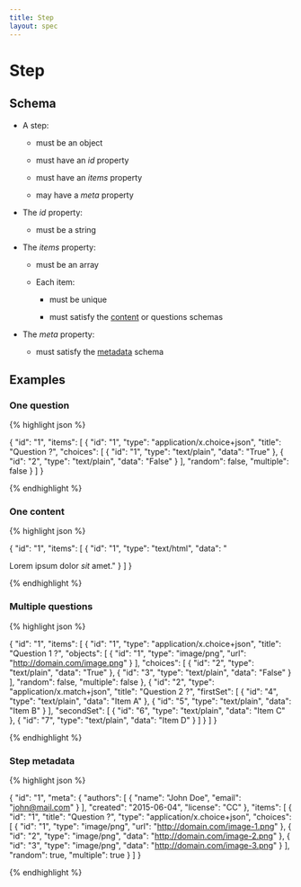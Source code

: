 ```yaml
---
title: Step
layout: spec
---
```


# Step

## Schema

* A step:

  * must be an object

  * must have an *id* property

  * must have an *items* property

  * may have a *meta* property

* The *id* property:

  * must be a string

* The *items* property:

  * must be an array

  * Each item:

    * must be unique

    * must satisfy the [content](content.html) or questions schemas

* The *meta* property:

  * must satisfy the [metadata](metadata.html) schema

## Examples

### One question

{% highlight json %}

{
  "id": "1",
  "items": [
    {
      "id": "1",
      "type": "application/x.choice+json",
      "title": "Question ?",
      "choices": [
        {
          "id": "1",
          "type": "text/plain",
          "data": "True"
        },
        {
          "id": "2",
          "type": "text/plain",
          "data": "False"
        }
      ],
      "random": false,
      "multiple": false
    }
  ]
}

{% endhighlight %}

### One content

{% highlight json %}

{
  "id": "1",
  "items": [
    {
      "id": "1",
      "type": "text/html",
      "data": "<p>Lorem ipsum dolor <em>sit</em> amet."
    }
  ]
}

{% endhighlight %}

### Multiple questions

{% highlight json %}

{
  "id": "1",
  "items": [
    {
      "id": "1",
      "type": "application/x.choice+json",
      "title": "Question 1 ?",
      "objects": [
        {
          "id": "1",
          "type": "image/png",
          "url": "http://domain.com/image.png"
        }
      ],
      "choices": [
        {
          "id": "2",
          "type": "text/plain",
          "data": "True"
        },
        {
          "id": "3",
          "type": "text/plain",
          "data": "False"
        }
      ],
      "random": false,
      "multiple": false
    },
    {
      "id": "2",
      "type": "application/x.match+json",
      "title": "Question 2 ?",
      "firstSet": [
        {
          "id": "4",
          "type": "text/plain",
          "data": "Item A"
        },
        {
          "id": "5",
          "type": "text/plain",
          "data": "Item B"
        }
      ],
      "secondSet": [
        {
          "id": "6",
          "type": "text/plain",
          "data": "Item C"
        },
        {
          "id": "7",
          "type": "text/plain",
          "data": "Item D"
        }
      ]
    }
  ]
}

{% endhighlight %}

### Step metadata

{% highlight json %}

{
  "id": "1",
  "meta": {
    "authors": [
      {
        "name": "John Doe",
        "email": "john@mail.com"
      }
    ],
    "created": "2015-06-04",
    "license": "CC"
  },
  "items": [
    {
      "id": "1",
      "title": "Question ?",
      "type": "application/x.choice+json",
      "choices": [
        {
          "id": "1",
          "type": "image/png",
          "url": "http://domain.com/image-1.png"
        },
        {
          "id": "2",
          "type": "image/png",
          "data": "http://domain.com/image-2.png"
        },
        {
          "id": "3",
          "type": "image/png",
          "data": "http://domain.com/image-3.png"
        }
      ],
      "random": true,
      "multiple": true
    }
  ]
}

{% endhighlight %}

